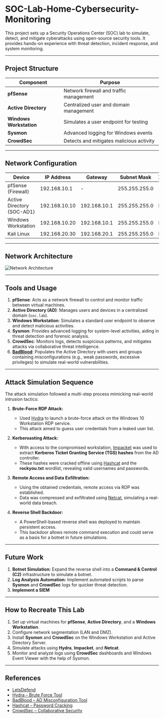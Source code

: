 # SOC-Lab-Home-Cybersecurity-Monitoring

This project sets up a Security Operations Center (SOC) lab to simulate, detect, and mitigate cyberattacks using open-source security tools. It provides hands-on experience with threat detection, incident response, and system monitoring.

---

## Project Structure

| Component             | Purpose                                   |
|-----------------------|-------------------------------------------|
| **pfSense**           | Network firewall and traffic management   |
| **Active Directory**  | Centralized user and domain management    |
| **Windows Workstation**| Simulates a user endpoint for testing    |
| **Sysmon**            | Advanced logging for Windows events       |
| **CrowdSec**          | Detects and mitigates malicious activity  |

---

## Network Configuration

| Device                 | IP Address       | Gateway        | Subnet Mask     | Zone    |
|------------------------|------------------|----------------|-----------------|---------|
| pfSense (Firewall)     | 192.168.10.1     | -              | 255.255.255.0   | -       |
| Active Directory (SOC-AD1) | 192.168.10.10    | 192.168.10.1  | 255.255.255.0   | LAN     |
| Windows Workstation    | 192.168.10.20    | 192.168.10.1   | 255.255.255.0   | LAN     |
| Kali Linux             | 192.168.20.30    | 192.168.20.1   | 255.255.255.0   | DMZ     |

---

## Network Architecture

![Network Architecture](https://github.com/user-attachments/assets/3a6ae53d-8579-4038-8958-1352c3359474)

---

## Tools and Usage

1. **pfSense**: Acts as a network firewall to control and monitor traffic between virtual machines.  
2. **Active Directory (AD)**: Manages users and devices in a centralized domain (`soc.lab`).  
3. **Windows Workstation**: Simulates a standard user endpoint to observe and detect malicious activities.  
4. **Sysmon**: Provides advanced logging for system-level activities, aiding in threat detection and forensic analysis.  
5. **CrowdSec**: Monitors logs, detects suspicious patterns, and mitigates attacks via collaborative threat intelligence.  
6. **[BadBlood](https://github.com/davidprowe/BadBlood)**: Populates the Active Directory with users and groups containing misconfigurations (e.g., weak passwords, excessive privileges) to simulate real-world vulnerabilities.  

---

## Attack Simulation Sequence

The attack simulation followed a multi-step process mimicking real-world intrusion tactics:

1. **Brute-Force RDP Attack:**  
   - Used [Hydra](https://hackviser.com/tactics/tools/hydra) to launch a brute-force attack on the Windows 10 Workstation RDP service.  
   - This attack aimed to guess user credentials from a leaked user list.  

2. **Kerberoasting Attack:**  
   - With access to the compromised workstation, [Impacket](https://github.com/fortra/impacket) was used to extract **Kerberos Ticket Granting Service (TGS) hashes** from the AD controller.  
   - These hashes were cracked offline using [Hashcat](https://github.com/hashcat/hashcat) and the **rockyou.txt** wordlist, revealing valid usernames and passwords.  

3. **Remote Access and Data Exfiltration:**  
   - Using the obtained credentials, remote access via RDP was established.  
   - Data was compressed and exfiltrated using [Netcat](https://nmap.org/ncat/), simulating a real-world data breach.  

4. **Reverse Shell Backdoor:**  
   - A PowerShell-based reverse shell was deployed to maintain persistent access.  
   - This backdoor allows remote command execution and could serve as a basis for a botnet in future simulations.  

---

## Future Work

1. **Botnet Simulation:** Expand the reverse shell into a **Command & Control (C2)** infrastructure to simulate a botnet.  
2. **Log Analysis Automation:** Implement automated scripts to parse **Sysmon** and **CrowdSec** logs for quicker threat detection.  
3. **Implement a SIEM**

---

## How to Recreate This Lab

1. Set up virtual machines for **pfSense**, **Active Directory**, and a **Windows Workstation**.  
2. Configure network segmentation (LAN and DMZ).  
3. Install **Sysmon** and **CrowdSec** on the Windows Workstation and Active Directory Server.  
4. Simulate attacks using **Hydra**, **Impacket**, and **Netcat**.  
5. Monitor and analyze logs using **CrowdSec** dashboards and Windows Event Viewer with the help of Sysmon.  

---

## References

- [LetsDefend](https://app.letsdefend.io/training/lessons/building-a-soc-lab-at-home)
- [Hydra – Brute Force Tool](https://hackviser.com/tactics/tools/hydra)  
- [BadBlood – AD Misconfiguration Tool](https://github.com/davidprowe/BadBlood)  
- [Hashcat – Password Cracking](https://github.com/hashcat/hashcat)  
- [CrowdSec – Collaborative Security](https://www.crowdsec.net/)

